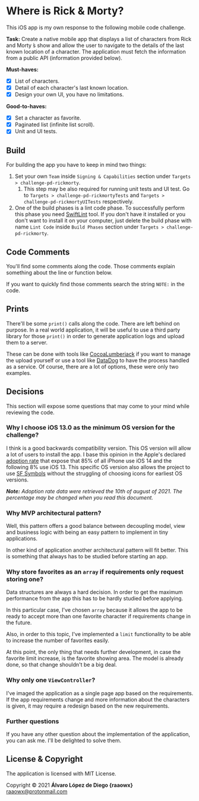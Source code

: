 # Where is Rick & Morty?

This iOS app is my own response to the following mobile code challenge.

**Task:** Create a native mobile app that displays a list of characters from Rick and Morty ́s show and allow the user to navigate to the details of the last known location of a character. The application must fetch the information from a public API (information provided below).

**Must-haves:**

- [X] List of characters.
- [X] Detail of each character's last known location.
- [X] Design your own UI, you have no limitations.

**Good-to-haves:**

- [X] Set a character as favorite.
- [X] Paginated list (infinite list scroll).
- [X] Unit and UI tests.

## Build

For building the app you have to keep in mind two things:

1. Set your own `Team` inside `Signing & Capabilities` section under `Targets > challenge-pd-rickmorty`.
   1. This step may be also required for running unit tests and UI test. Go to `Targets > challenge-pd-rickmortyTests` and `Targets > challenge-pd-rickmortyUITests` respectively.
2. One of the build phases is a lint code phase. To successfully perform this phase you need [SwiftLint](https://github.com/realm/SwiftLint) tool. If you don't have it installed or you don't want to install it on your computer, just delete the build phase with name `Lint Code` inside `Build Phases` section under `Targets > challenge-pd-rickmorty`.

## Code Comments

You'll find some comments along the code. Those comments explain something about the line or function below.

If you want to quickly find those comments search the string `NOTE:` in the code.

## Prints

There'll be some `print()` calls along the code. There are left behind on purpose. In a real world application, it will be useful to use a third party library for those `print()` in order to generate application logs and upload them to a server.

These can be done with tools like [CocoaLumberjack](https://cocoapods.org/pods/CocoaLumberjack) if you want to manage the upload yourself or use a tool like [DataDog](https://www.datadoghq.com) to have the process handled as a service. Of course, there are a lot of options, these were only two examples.

## Decisions

This section will expose some questions that may come to your mind while reviewing the code.

### Why I choose iOS 13.0 as the minimum OS version for the challenge?

I think is a good backwards compatibility version. This OS version will allow a lot of users to install the app. I base this opinion in the Apple's declared [adoption rate](https://developer.apple.com/support/app-store/) that expose that 85% of all iPhone use iOS 14 and the following 8% use iOS 13. This specific OS version also allows the project to use [SF Symbols](https://developer.apple.com/sf-symbols/) without the struggling of choosing icons for earliest OS versions.

_**Note:** Adoption rate data were retrieved the 10th of august of 2021. The percentage may be changed when you read this document._

### Why MVP architectural pattern?

Well, this pattern offers a good balance between decoupling model, view and business logic with being an easy pattern to implement in tiny applications.

In other kind of application another architectural pattern will fit better. This is something that always has to be studied before starting an app.

### Why store favorites as an `array` if requirements only request storing one?

Data structures are always a hard decision. In order to get the maximum performance from the app this has to be hardly studied before applying.

In this particular case, I've chosen `array` because it allows the app to be ready to accept more than one favorite character if requirements change in the future.

Also, in order to this topic, I've implemented a `limit` functionality to be able to increase the number of favorites easily.

At this point, the only thing that needs further development, in case the favorite limit increase, is the favorite showing area. The model is already done, so that change shouldn't be a big deal.

### Why only one `ViewController`?

I've imaged the application as a single page app based on the requirements. If the app requirements change and more information about the characters is given, it may require a redesign based on the new requirements.

### Further questions

If you have any other question about the implementation of the application, you can ask me. I'll be delighted to solve them.

## License & Copyright

The application is licensed with MIT License.

Copyright © 2021 **Álvaro López de Diego {raaowx}** <raaowx@protonmail.com>
